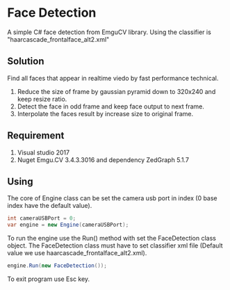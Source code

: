 # Face Detection

A simple C# face detection from EmguCV library. Using the classifier is "haarcascade_frontalface_alt2.xml"

## Solution

Find all faces that appear in realtime viedo by fast performance technical.
1. Reduce the size of frame by gaussian pyramid down to 320x240 and keep resize ratio.
2. Detect the face in odd frame and keep face output to next frame.
3. Interpolate the faces result by increase size to original frame.

## Requirement

1. Visual studio 2017
2. Nuget Emgu.CV 3.4.3.3016 and dependency ZedGraph 5.1.7

## Using

The core of Engine class can be set the camera usb port in index (0 base index have the default value).

```C#
int cameraUSBPort = 0;
var engine = new Engine(cameraUSBPort);
```
To run the engine use the Run() method with set the FaceDetection class object. The FaceDetection class must have to set
classifier xml file (Default value we use haarcascade_frontalface_alt2.xml).

```C#
engine.Run(new FaceDetection());
```

To exit program use Esc key.

